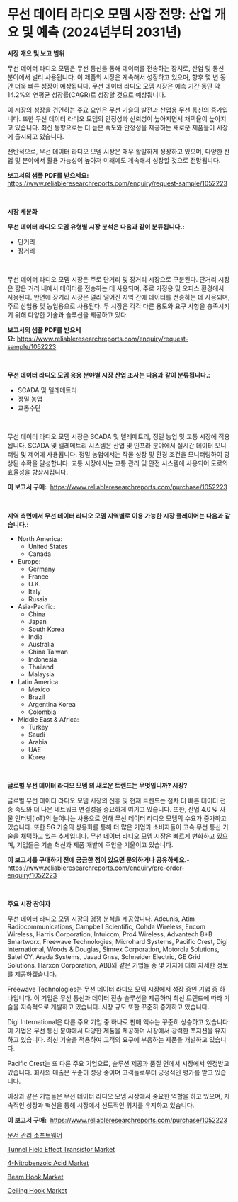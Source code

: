 <p><h1>무선 데이터 라디오 모뎀 시장 전망: 산업 개요 및 예측 (2024년부터 2031년)</h1></p><p><strong>시장 개요 및 보고 범위</strong></p>
<p><p>무선 데이터 라디오 모뎀은 무선 통신을 통해 데이터를 전송하는 장치로, 산업 및 통신 분야에서 널리 사용됩니다. 이 제품의 시장은 계속해서 성장하고 있으며, 향후 몇 년 동안 더욱 빠른 성장이 예상됩니다. 무선 데이터 라디오 모뎀 시장은 예측 기간 동안 약 14.2%의 연평균 성장률(CAGR)로 성장할 것으로 예상됩니다.</p><p>이 시장의 성장을 견인하는 주요 요인은 무선 기술의 발전과 산업용 무선 통신의 증가입니다. 또한 무선 데이터 라디오 모뎀의 안정성과 신뢰성이 높아지면서 채택율이 높아지고 있습니다. 최신 동향으로는 더 높은 속도와 안정성을 제공하는 새로운 제품들이 시장에 출시되고 있습니다.</p><p>전반적으로, 무선 데이터 라디오 모뎀 시장은 매우 활발하게 성장하고 있으며, 다양한 산업 및 분야에서 활용 가능성이 높아져 미래에도 계속해서 성장할 것으로 전망됩니다.</p></p>
<p><strong>보고서의 샘플 PDF를 받으세요:</strong> <a href="https://www.reliableresearchreports.com/enquiry/request-sample/1052223">https://www.reliableresearchreports.com/enquiry/request-sample/1052223</a></p>
<p>&nbsp;</p>
<p><strong>시장 세분화</strong></p>
<p><strong>무선 데이터 라디오 모뎀 유형별 시장 분석은 다음과 같이 분류됩니다.:</strong></p>
<p><ul><li>단거리</li><li>장거리</li></ul></p>
<p>&nbsp;</p>
<p><p>무선 데이터 라디오 모뎀 시장은 주로 단거리 및 장거리 시장으로 구분된다. 단거리 시장은 짧은 거리 내에서 데이터를 전송하는 데 사용되며, 주로 가정용 및 오피스 환경에서 사용된다. 반면에 장거리 시장은 멀리 떨어진 지역 간에 데이터를 전송하는 데 사용되며, 주로 산업용 및 농업용으로 사용된다. 두 시장은 각각 다른 용도와 요구 사항을 충족시키기 위해 다양한 기술과 솔루션을 제공하고 있다.</p></p>
<p><strong>보고서의 샘플 PDF를 받으세요:</strong>&nbsp;<a href="https://www.reliableresearchreports.com/enquiry/request-sample/1052223">https://www.reliableresearchreports.com/enquiry/request-sample/1052223</a></p>
<p>&nbsp;</p>
<p><strong> 무선 데이터 라디오 모뎀 응용 분야별 시장 산업 조사는 다음과 같이 분류됩니다.:</strong></p>
<p><ul><li>SCADA 및 텔레메트리</li><li>정밀 농업</li><li>교통수단</li></ul></p>
<p>&nbsp;</p>
<p><p>무선 데이터 라디오 모뎀 시장은 SCADA 및 텔레메트리, 정밀 농업 및 교통 시장에 적용됩니다. SCADA 및 텔레메트리 시스템은 산업 및 인프라 분야에서 실시간 데이터 모니터링 및 제어에 사용됩니다. 정밀 농업에서는 작물 성장 및 환경 조건을 모니터링하여 향상된 수확을 달성합니다. 교통 시장에서는 교통 관리 및 안전 시스템에 사용되어 도로의 효율성을 향상시킵니다.</p></p>
<p><strong>이 보고서 구매:</strong>&nbsp; <a href="https://www.reliableresearchreports.com/purchase/1052223">https://www.reliableresearchreports.com/purchase/1052223</a></p>
<p>&nbsp;</p>
<p><strong>지역 측면에서 무선 데이터 라디오 모뎀 지역별로 이용 가능한 시장 플레이어는 다음과 같습니다.:</strong></p>
<p><ul>
    <li>
        North America:
        <ul>
            <li>United States</li>
            <li>Canada</li>
        </ul>
    </li>
    <li>
        Europe:
        <ul>
            <li>Germany</li>
            <li>France</li>
            <li>U.K.</li>
            <li>Italy</li>
            <li>Russia</li>
        </ul>
    </li>
    <li>
        Asia-Pacific:
        <ul>
            <li>China</li>
            <li>Japan</li>
            <li>South Korea</li>
            <li>India</li>
            <li>Australia</li>
            <li>China Taiwan</li>
            <li>Indonesia</li>
            <li>Thailand</li>
            <li>Malaysia</li>
        </ul>
    </li>
    <li>
        Latin America:
        <ul>
            <li>Mexico</li>
            <li>Brazil</li>
            <li>Argentina Korea</li>
            <li>Colombia</li>
        </ul>
    </li>
    <li>
        Middle East & Africa:
        <ul>
            <li>Turkey</li>
            <li>Saudi</li>
            <li>Arabia</li>
            <li>UAE</li>
            <li>Korea</li>
        </ul>
    </li>
    </ul></p>
<p>&nbsp;</p>
<p><strong>글로벌 무선 데이터 라디오 모뎀 의 새로운 트렌드는 무엇입니까? 시장?</strong></p>
<p><p>글로벌 무선 데이터 라디오 모뎀 시장의 신흥 및 현재 트렌드는 점차 더 빠른 데이터 전송 속도와 더 나은 네트워크 연결성을 중요하게 여기고 있습니다. 또한, 산업 4.0 및 사물 인터넷(IoT)의 늘어나는 사용으로 인해 무선 데이터 라디오 모뎀의 수요가 증가하고 있습니다. 또한 5G 기술의 상용화를 통해 더 많은 기업과 소비자들이 고속 무선 통신 기술을 채택하고 있는 추세입니다. 무선 데이터 라디오 모뎀 시장은 빠르게 변화하고 있으며, 기업들은 기술 혁신과 제품 개발에 주안을 기울이고 있습니다.</p></p>
<p><strong>이 보고서를 구매하기 전에 궁금한 점이 있으면 문의하거나 공유하세요.</strong>- <a href="https://www.reliableresearchreports.com/enquiry/pre-order-enquiry/1052223">https://www.reliableresearchreports.com/enquiry/pre-order-enquiry/1052223</a></p>
<p>&nbsp;</p>
<p><strong>주요 시장 참여자</strong></p>
<p><p>무선 데이터 라디오 모뎀 시장의 경쟁 분석을 제공합니다. Adeunis, Atim Radiocommunications, Campbell Scientific, Cohda Wireless, Encom Wireless, Harris Corporation, Intuicom, Pro4 Wireless, Advantech B+B Smartworx, Freewave Technologies, Microhard Systems, Pacific Crest, Digi International, Woods & Douglas, Simrex Corporation, Motorola Solutions, Satel OY, Arada Systems, Javad Gnss, Schneider Electric, GE Grid Solutions, Harxon Corporation, ABB와 같은 기업들 중 몇 가지에 대해 자세한 정보를 제공하겠습니다.</p><p>Freewave Technologies는 무선 데이터 라디오 모뎀 시장에서 성장 중인 기업 중 하나입니다. 이 기업은 무선 통신과 데이터 전송 솔루션을 제공하며 최신 트렌드에 따라 기술을 지속적으로 개발하고 있습니다. 시장 규모 또한 꾸준히 증가하고 있습니다.</p><p>Digi International은 다른 주요 기업 중 하나로 판매 액수는 꾸준히 상승하고 있습니다. 이 기업은 무선 통신 분야에서 다양한 제품을 제공하며 시장에서 강력한 포지션을 유지하고 있습니다. 최신 기술을 적용하여 고객의 요구에 부응하는 제품을 개발하고 있습니다.</p><p>Pacific Crest는 또 다른 주요 기업으로, 솔루션 제공과 품질 면에서 시장에서 인정받고 있습니다. 회사의 매출은 꾸준히 성장 중이며 고객들로부터 긍정적인 평가를 받고 있습니다.</p><p>이상과 같은 기업들은 무선 데이터 라디오 모뎀 시장에서 중요한 역할을 하고 있으며, 지속적인 성장과 혁신을 통해 시장에서 선도적인 위치를 유지하고 있습니다.</p></p>
<p><strong>이 보고서 구매:</strong>&nbsp;&nbsp;<a href="https://www.reliableresearchreports.com/purchase/1052223">https://www.reliableresearchreports.com/purchase/1052223</a></p>
<p><p><a href="https://github.com/hxzi07639916/Market-Research-Report-List-1/blob/main/7946328194690.md">문서 관리 소프트웨어</a></p><p><a href="https://view.publitas.com/reportprime-1/decoding-the-tunnel-field-effect-transistor-market-a-deep-dive-into-the-latest-market-trends-market-segmentation-and-competitive-analysis/">Tunnel Field Effect Transistor Market</a></p><p><a href="https://github.com/mabutironaldo/Market-Research-Report-List-3/blob/main/4-nitrobenzoic-acid-market.md">4-Nitrobenzoic Acid Market</a></p><p><a href="https://issuu.com/reportprime-2/docs/beam-hook-market-size-2030.pptx">Beam Hook Market</a></p><p><a href="https://issuu.com/reportprime-2/docs/ceiling-hook-market-size-2030.pptx">Ceiling Hook Market</a></p></p>
